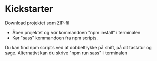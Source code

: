 # Kickstarter

Download projektet som ZIP-fil

- Åben projektet og kør kommandoen "npm install" i terminalen
- Kør "sass" kommandoen fra npm scripts.

Du kan find npm scripts ved at dobbeltrykke på shift, på dit tastatur og søge. Alternativt kan du skrive "npm run sass" i terminalen
